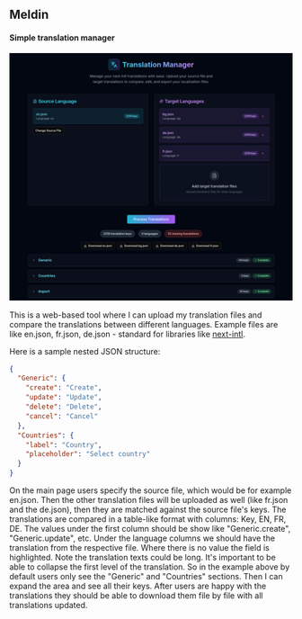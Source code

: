 ## Meldin

#### Simple translation manager

![Meldin screenshot](./screenshot.png "Meldin")

This is a web-based tool where I can upload my translation files and compare the translations between different languages.
Example files are like en.json, fr.json, de.json - standard for libraries like [next-intl](https://next-intl.dev/).

Here is a sample nested JSON structure:
```json
{
  "Generic": {
    "create": "Create",
    "update": "Update",
    "delete": "Delete",
    "cancel": "Cancel"
  },
  "Countries": {
    "label": "Country",
    "placeholder": "Select country"
  }
}
```

On the main page users specify the source file, which would be for example en.json. Then the other translation files will be uploaded as well (like fr.json and the de.json), then they are matched against the source file's keys.
The translations are compared in a table-like format with columns: Key, EN, FR, DE. The values under the first column should be show like "Generic.create", "Generic.update", etc. Under the language columns we should have the translation from the respective file. Where there is no value the field is highlighted. Note the translation texts could be long.
It's important to be able to collapse the first level of the translation. So in the example above by default users only see the "Generic" and "Countries" sections. Then I can expand the area and see all their keys.
After users are happy with the translations they should be able to download them file by file with all translations updated.